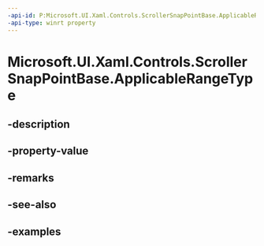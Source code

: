```yaml
---
-api-id: P:Microsoft.UI.Xaml.Controls.ScrollerSnapPointBase.ApplicableRangeType
-api-type: winrt property
---
```


<!-- Property syntax.
public ScrollerSnapPointApplicableRangeType ApplicableRangeType { get; }
-->

# Microsoft.UI.Xaml.Controls.ScrollerSnapPointBase.ApplicableRangeType

## -description

## -property-value

## -remarks

## -see-also

## -examples

